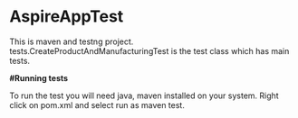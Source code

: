 # AspireAppTest
This is maven and testng project.
tests.CreateProductAndManufacturingTest is the test class which has main tests.

**#Running tests**

To run the test you will need java, maven installed on your system.
Right click on pom.xml and select run as maven test.
